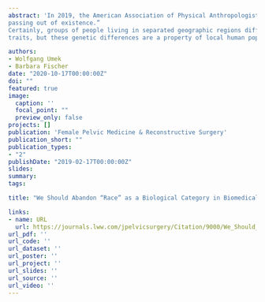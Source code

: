 ```yaml
---
abstract: 'In 2019, the American Association of Physical Anthropologists issued a statement on biological aspects of race, concluding that “pure races, in the sense of genetically homogenous populations, do not exist in the human species today, nor is there any evidence that they have ever existed in the past.” The statement continues: “... The only living species in the human family, Homo sapiens, has become a highly diversified global array of populations. The geographic pattern of genetic variation within this array is complex, and presents no major discontinuity. Humanity cannot be classified into discrete geographic categories with absolute boundaries... Partly as a result of gene flow, the hereditary characteristics of human populations are in a state of perpetual flux. Distinctive local populations are continually coming into and
passing out of existence.”
Certainly, groups of people living in separated geographic regions differ statistically in certain genetic
traits, but these genetic differences are a property of local human populations and do not indicate “races.” Genetic ancestry is not the same as “race.”'

authors:
- Wolfgang Umek
- Barbara Fischer
date: "2020-10-17T00:00:00Z"
doi: ""
featured: true
image:
  caption: ''
  focal_point: ""
  preview_only: false
projects: []
publication: 'Female Pelvic Medicine & Reconstructive Surgery'
publication_short: ""
publication_types:
- "2"
publishDate: "2019-02-17T00:00:00Z"
slides: 
summary: 
tags:

title: "We Should Abandon “Race” as a Biological Category in Biomedical Research"

links:
- name: URL
  url: https://journals.lww.com/jpelvicsurgery/Citation/9000/We_Should_Abandon__Race__as_a_Biological_Category.99291.aspx
url_pdf: ''
url_code: ''
url_dataset: ''
url_poster: ''
url_project: ''
url_slides: ''
url_source: ''
url_video: ''
---
```

